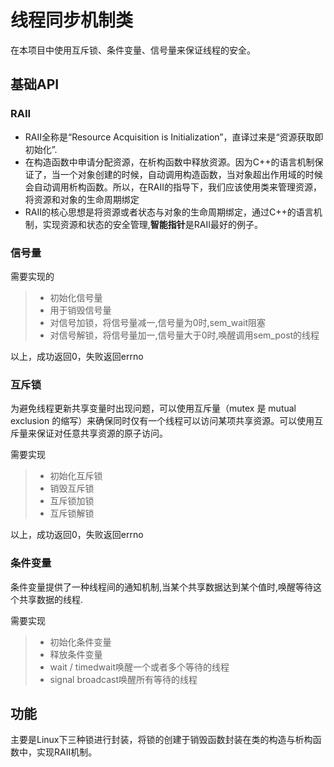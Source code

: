 线程同步机制类
===

在本项目中使用互斥锁、条件变量、信号量来保证线程的安全。

## 基础API

### RAII

- RAII全称是“Resource Acquisition is Initialization”，直译过来是“资源获取即初始化”.
- 在构造函数中申请分配资源，在析构函数中释放资源。因为C++的语言机制保证了，当一个对象创建的时候，自动调用构造函数，当对象超出作用域的时候会自动调用析构函数。所以，在RAII的指导下，我们应该使用类来管理资源，将资源和对象的生命周期绑定
- RAII的核心思想是将资源或者状态与对象的生命周期绑定，通过C++的语言机制，实现资源和状态的安全管理,**智能指针**是RAII最好的例子。

### 信号量

需要实现的

> - 初始化信号量
> - 用于销毁信号量
> - 对信号加锁，将信号量减一,信号量为0时,sem_wait阻塞
> - 对信号解锁，将信号量加一,信号量大于0时,唤醒调用sem_post的线程

以上，成功返回0，失败返回errno

### 互斥锁

为避免线程更新共享变量时出现问题，可以使用互斥量（mutex 是 mutual exclusion 的缩写）来确保同时仅有一个线程可以访问某项共享资源。可以使用互斥量来保证对任意共享资源的原子访问。

需要实现

> - 初始化互斥锁
> - 销毁互斥锁
> - 互斥锁加锁
> - 互斥锁解锁

以上，成功返回0，失败返回errno

### 条件变量

条件变量提供了一种线程间的通知机制,当某个共享数据达到某个值时,唤醒等待这个共享数据的线程.

需要实现

> - 初始化条件变量
> - 释放条件变量
> - wait / timedwait唤醒一个或者多个等待的线程
> - signal broadcast唤醒所有等待的线程

## 功能

主要是Linux下三种锁进行封装，将锁的创建于销毁函数封装在类的构造与析构函数中，实现RAII机制。

